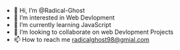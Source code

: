 - 👋 Hi, I’m @Radical-Ghost
- 👀 I’m interested in Web Devlopment
- 🌱 I’m currently learning JavaScript
- 💞️ I’m looking to collaborate on web Devlopment Projects
- 📫 How to reach me radicalghost98@gmial.com

<!---
Radical-Ghost/Radical-Ghost is a ✨ special ✨ repository because its `README.md` (this file) appears on your GitHub profile.
You can click the Preview link to take a look at your changes.
--->
